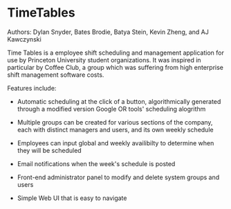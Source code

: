 # TimeTables

Authors: Dylan Snyder, Bates Brodie, Batya Stein, Kevin Zheng, and AJ Kawczynski

Time Tables is a employee shift scheduling and management application for use by Princeton University student organizations. It was inspired in particular by Coffee Club, a group which was suffering from high enterprise shift management software costs.

Features include:

- Automatic scheduling at the click of a button, algorithmically generated through a modified version Google OR tools' scheduling alogrithm

- Multiple groups can be created for various sections of the company, each with distinct managers and users, and its own weekly schedule

- Employees can input global and weekly availibilty to determine when they will be scheduled

- Email notifications when the week's schedule is posted

- Front-end administrator panel to modify and delete system groups and users

- Simple Web UI that is easy to navigate


